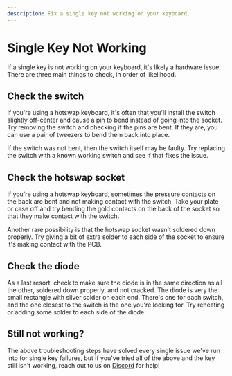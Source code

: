 ```yaml
---
description: Fix a single key not working on your keyboard.
---
```


# Single Key Not Working

If a single key is not working on your keyboard, it's likely a hardware issue. There are three main things to check, in order of likelihood.

## Check the switch

If you're using a hotswap keyboard, it's often that you'll install the switch slightly off-center and cause a pin to bend instead of going into the socket. Try removing the switch and checking if the pins are bent. If they are, you can use a pair of tweezers to bend them back into place.

If the switch was not bent, then the switch itself may be faulty. Try replacing the switch with a known working switch and see if that fixes the issue.

## Check the hotswap socket

If you're using a hotswap keyboard, sometimes the pressure contacts on the back are bent and not making contact with the switch. Take your plate or case off and try bending the gold contacts on the back of the socket so that they make contact with the switch.

Another rare possibility is that the hotswap socket wasn't soldered down properly. Try giving a bit of extra solder to each side of the socket to ensure it's making contact with the PCB.

## Check the diode

As a last resort, check to make sure the diode is in the same direction as all the other, soldered down properly, and not cracked. The diode is very the small rectangle with silver solder on each end. There's one for each switch, and the one closest to the switch is the one you're looking for. Try reheating or adding some solder to each side of the diode.

## Still not working?

The above troubleshooting steps have solved every single issue we've run into for single key failures, but if you've tried all of the above and the key still isn't working, reach out to us on [Discord](https://typeractive.xyz/discord) for help!
